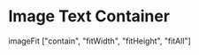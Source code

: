 # Image Text Container

<ImageWithText 
    imagePath="/images/fon.jpg"
    textColor="text-blue"
    title="Заголовок здесь"
    contentColor="#000000"
    content="Контейнер с фоновой картинкой
и текстом
<br>с заголовком поверх нее"
  width="700px"
  height="300px"
  imageFit="fitWidth"
/>

imageFit ["contain", "fitWidth", "fitHeight", "fitAll"]

<NavButtonFixed 
    :slideNumber="5"
    buttonText="Left"
    buttonColor="bg-purple-500"
    width="60px"
    height="30px"
    textSize="16px"
    arrowSize="10px"
    position="left_bottom"
/>

<NavButtonFixed 
    :slideNumber="7"
    buttonText="Right"
    buttonColor="bg-purple-500"
    width="60px"
    height="30px"
    textSize="16px"
    arrowSize="10px"
    position="right_bottom"
/>